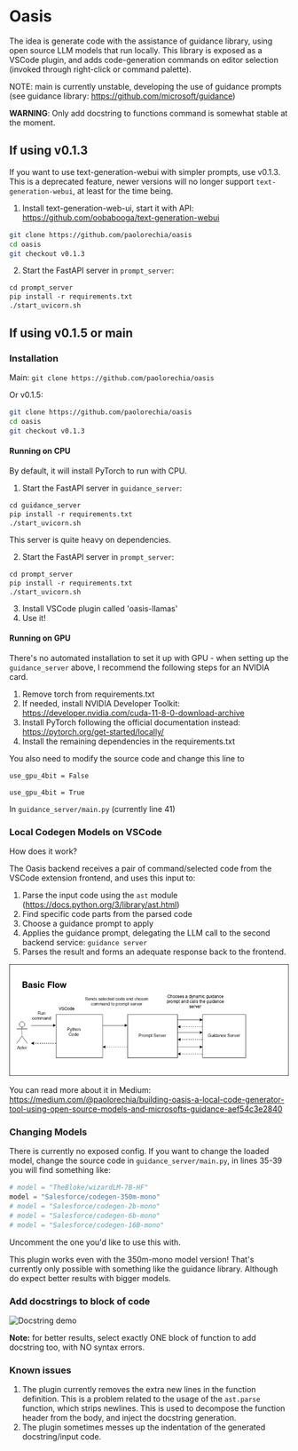 # Oasis
The idea is generate code with the assistance of guidance library, using open source LLM models that run locally.
This library is exposed as a VSCode plugin, and adds code-generation commands on editor selection (invoked through right-click or command palette).

NOTE: main is currently unstable, developing the use of guidance prompts (see guidance library: https://github.com/microsoft/guidance)

**WARNING**: Only add docstring to functions command is somewhat stable at the moment.

## If using v0.1.3
If you want to use text-generation-webui with simpler prompts, use v0.1.3. This is a deprecated feature, newer versions will no longer support `text-generation-webui`, at least for the time being.


1. Install text-generation-web-ui, start it with API: https://github.com/oobabooga/text-generation-webui

```bash
git clone https://github.com/paolorechia/oasis
cd oasis
git checkout v0.1.3
```

2. Start the FastAPI server in `prompt_server`:

```
cd prompt_server
pip install -r requirements.txt
./start_uvicorn.sh
```

## If using v0.1.5 or main
### Installation

Main:
`git clone https://github.com/paolorechia/oasis`

Or v0.1.5:

```bash
git clone https://github.com/paolorechia/oasis
cd oasis
git checkout v0.1.3
```

#### Running on CPU
By default, it will install PyTorch to run with CPU.

1. Start the FastAPI server in `guidance_server`:

```
cd guidance_server
pip install -r requirements.txt
./start_uvicorn.sh
```

This server is quite heavy on dependencies. 

2. Start the FastAPI server in `prompt_server`:

```
cd prompt_server
pip install -r requirements.txt
./start_uvicorn.sh
```

3. Install VSCode plugin called 'oasis-llamas'
4. Use it!


#### Running on GPU

There's no automated installation to set it up with GPU - when setting up the `guidance_server` above, I recommend the following steps for an NVIDIA card.

1. Remove torch from requirements.txt
2. If needed, install NVIDIA Developer Toolkit: https://developer.nvidia.com/cuda-11-8-0-download-archive
3. Install PyTorch following the official documentation instead: https://pytorch.org/get-started/locally/
4. Install the remaining dependencies in the requirements.txt

You also need to modify the source code and change this line to 
```
use_gpu_4bit = False
```

```
use_gpu_4bit = True
```

In `guidance_server/main.py` (currently line 41)



### Local Codegen Models on VSCode
How does it work?

The Oasis backend receives a pair of command/selected code from the VSCode extension frontend, and uses this input to:

1. Parse the input code using the `ast` module (https://docs.python.org/3/library/ast.html)
2. Find specific code parts from the parsed code
3. Choose a guidance prompt to apply
4. Applies the guidance prompt, delegating the LLM call to the second backend service: `guidance server`
5. Parses the result and forms an adequate response back to the frontend.


![Flow of a command execution](/oasis_architecture.jpg?raw=true "Basic Flow")

You can read more about it in Medium: https://medium.com/@paolorechia/building-oasis-a-local-code-generator-tool-using-open-source-models-and-microsofts-guidance-aef54c3e2840

### Changing Models
There is currently no exposed config. If you want to change the loaded model, change the source code in
`guidance_server/main.py`, in lines 35-39 you will find something like:

```python
# model = "TheBloke/wizardLM-7B-HF"
model = "Salesforce/codegen-350m-mono"
# model = "Salesforce/codegen-2b-mono"
# model = "Salesforce/codegen-6b-mono"
# model = "Salesforce/codegen-16B-mono"
```

Uncomment the one you'd like to use this with.

This plugin works even with the 350m-mono model version! That's currently only possible with something like the guidance library.
Although do expect better results with bigger models.

### Add docstrings to block of code
![Docstring demo](https://github.com/paolorechia/oasis/assets/5386983/39110f0f-79b1-44cc-aa42-d793fc1eb0f8)


**Note:** for better results, select exactly ONE block of function to add docstring too, with NO syntax errors.


### Known issues

1. The plugin currently removes the extra new lines in the function definition. This is a problem related to the usage of the `ast.parse` function, which strips newlines. This is used to decompose the function header from the body, and inject the docstring generation.
2. The plugin sometimes messes up the indentation of the generated docstring/input code.
